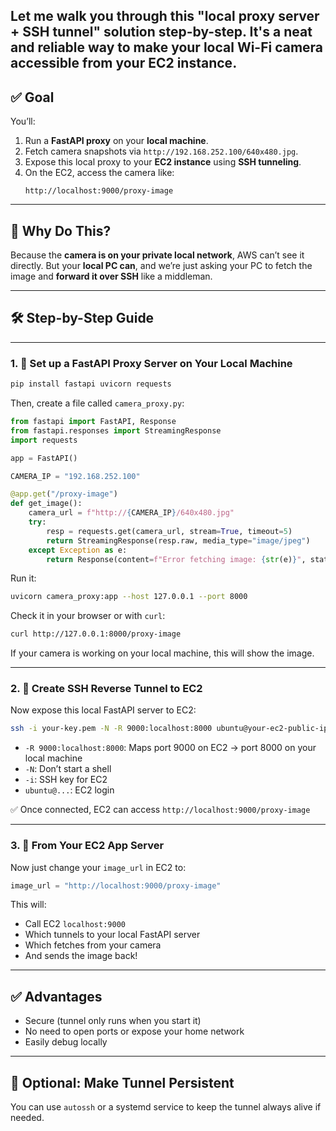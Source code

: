 Let me walk you through this **"local proxy server + SSH tunnel"** solution step-by-step. It's a neat and reliable way to make your local Wi-Fi camera accessible from your EC2 instance.
---

## ✅ Goal

You’ll:

1. Run a **FastAPI proxy** on your **local machine**.
2. Fetch camera snapshots via `http://192.168.252.100/640x480.jpg`.
3. Expose this local proxy to your **EC2 instance** using **SSH tunneling**.
4. On the EC2, access the camera like:
   ```
   http://localhost:9000/proxy-image
   ```

---

## 🧠 Why Do This?

Because the **camera is on your private local network**, AWS can’t see it directly. But your **local PC can**, and we’re just asking your PC to fetch the image and **forward it over SSH** like a middleman.

---

## 🛠️ Step-by-Step Guide

---

### 1. 🔧 Set up a FastAPI Proxy Server on Your Local Machine

```bash
pip install fastapi uvicorn requests
```

Then, create a file called `camera_proxy.py`:

```python
from fastapi import FastAPI, Response
from fastapi.responses import StreamingResponse
import requests

app = FastAPI()

CAMERA_IP = "192.168.252.100"

@app.get("/proxy-image")
def get_image():
    camera_url = f"http://{CAMERA_IP}/640x480.jpg"
    try:
        resp = requests.get(camera_url, stream=True, timeout=5)
        return StreamingResponse(resp.raw, media_type="image/jpeg")
    except Exception as e:
        return Response(content=f"Error fetching image: {str(e)}", status_code=500)
```

Run it:

```bash
uvicorn camera_proxy:app --host 127.0.0.1 --port 8000
```

Check it in your browser or with `curl`:

```bash
curl http://127.0.0.1:8000/proxy-image
```

If your camera is working on your local machine, this will show the image.

---

### 2. 🔐 Create SSH Reverse Tunnel to EC2

Now expose this local FastAPI server to EC2:

```bash
ssh -i your-key.pem -N -R 9000:localhost:8000 ubuntu@your-ec2-public-ip
```

- `-R 9000:localhost:8000`: Maps port 9000 on EC2 → port 8000 on your local machine
- `-N`: Don’t start a shell
- `-i`: SSH key for EC2
- `ubuntu@...`: EC2 login

✅ Once connected, EC2 can access `http://localhost:9000/proxy-image`

---

### 3. 🚀 From Your EC2 App Server

Now just change your `image_url` in EC2 to:

```python
image_url = "http://localhost:9000/proxy-image"
```

This will:
- Call EC2 `localhost:9000`
- Which tunnels to your local FastAPI server
- Which fetches from your camera
- And sends the image back!

---

## ✅ Advantages

- Secure (tunnel only runs when you start it)
- No need to open ports or expose your home network
- Easily debug locally

---

## 🔁 Optional: Make Tunnel Persistent

You can use `autossh` or a systemd service to keep the tunnel always alive if needed.

